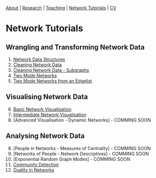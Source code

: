 [About](https://Tom-R-Leppard.github.io/) | [Research](/research.md) | [Teaching](/teaching.md) | [Network Tutorials](/network_tutorials.md) | [CV](/cv.pdf)

# Network Tutorials
## Wrangling and Transforming Network Data
1. [Network Data Structures](/Network-Data-Structures_READING.html)
2. [Cleaning Network Data](/Cleaning-Network-Data.html)
3. [Cleaning Network Data - Subgraphs](/Cleaning-Network-Data-2_Subgraphs.html)
4. [Two Mode Networks](Harry-Potter_Two_Mode.html)
5. [Two Mode Networks from an Edgelist](/Harry-Potter_Two_Mode-Edgelists.html)
   
## Visualising Network Data
6. [Basic Network Visualisation](/Visualisations_Basic.html)
7. [Intermediate Network Visualisation](/Visualisations_intermediate.html)
8. [Advanced Visualisation - Dynamic Networks] - COMMING SOON
   
## Analysing Network Data
8. [People in Networks - Measures of Centrality] - COMMING SOON
9. [Networks of People - Network Descriptives] - COMMING SOON
10. [Exponential Random Graph Modes] - COMMING SOON
11. [Community Detection](/Community-Detection-in-Networks.html)
12. [Duality in Networks](/Duality_Two-Mode-Network-Projection.html)

